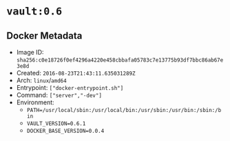 # `vault:0.6`

## Docker Metadata

- Image ID: `sha256:c0e18726f0ef4296a4220e458cbbafa05783c7e13775b93df7bbc86ab67e3e8d`
- Created: `2016-08-23T21:43:11.635031289Z`
- Arch: `linux`/`amd64`
- Entrypoint: `["docker-entrypoint.sh"]`
- Command: `["server","-dev"]`
- Environment:
  - `PATH=/usr/local/sbin:/usr/local/bin:/usr/sbin:/usr/bin:/sbin:/bin`
  - `VAULT_VERSION=0.6.1`
  - `DOCKER_BASE_VERSION=0.0.4`
